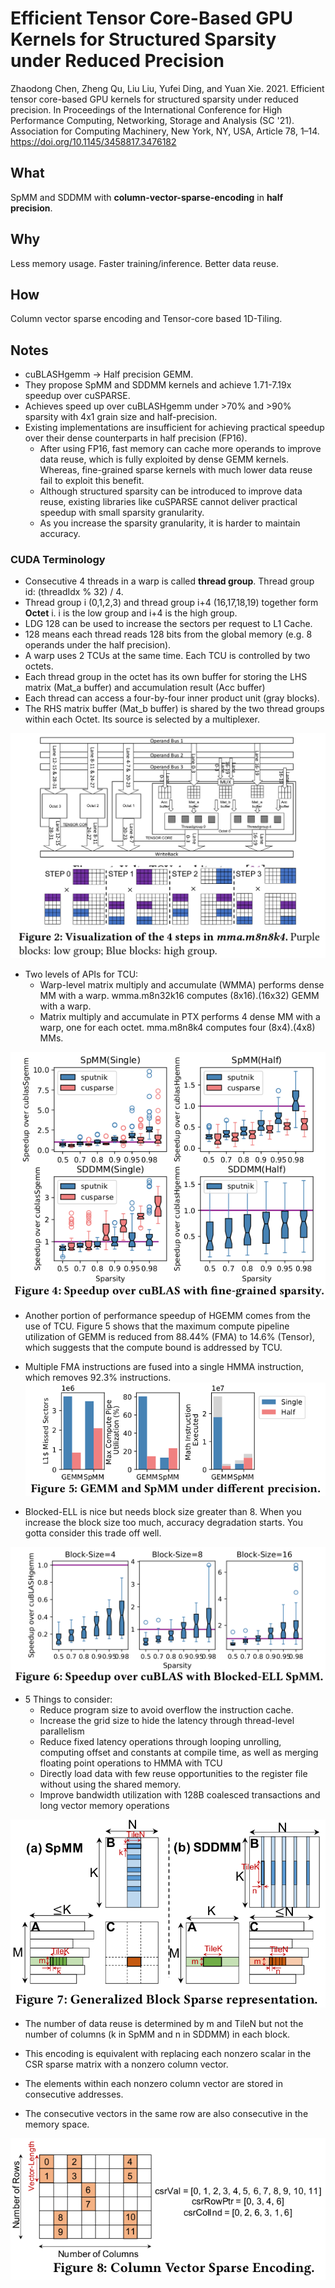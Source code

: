 # Efficient Tensor Core-Based GPU Kernels for Structured Sparsity under Reduced Precision

Zhaodong Chen, Zheng Qu, Liu Liu, Yufei Ding, and Yuan Xie. 2021. Efficient tensor core-based GPU kernels for structured sparsity under reduced precision. In Proceedings of the International Conference for High Performance Computing, Networking, Storage and Analysis (SC '21). Association for Computing Machinery, New York, NY, USA, Article 78, 1–14. https://doi.org/10.1145/3458817.3476182

## What
SpMM and SDDMM with **column-vector-sparse-encoding** in **half precision**.

## Why
Less memory usage. Faster training/inference. Better data reuse.

## How
Column vector sparse encoding and Tensor-core based 1D-Tiling.

## Notes

* cuBLASHgemm -> Half precision GEMM. 
* They propose SpMM and SDDMM kernels and achieve 1.71-7.19x speedup over cuSPARSE.
* Achieves speed up over cuBLASHgemm under >70% and >90% sparsity with 4x1 grain size and half-precision.
* Existing implementations are insufficient for achieving practical speedup over their dense counterparts in half precision (FP16).
  * After using FP16, fast memory can cache more operands to improve data reuse, which is fully exploited by dense GEMM kernels. Whereas, fine-grained sparse kernels with much lower data reuse fail to exploit this benefit.
  * Although structured sparsity can be introduced to improve data reuse, existing libraries like cuSPARSE cannot deliver practical speedup with small sparsity granularity.
  * As you increase the sparsity granularity, it is harder to maintain accuracy.

### CUDA Terminology

* Consecutive 4 threads in a warp is called **thread group**. Thread group id: (threadIdx % 32) / 4.
* Thread group i (0,1,2,3) and thread group i+4 (16,17,18,19) together form **Octet** i. i is the low group and i+4 is the high group.
* LDG 128 can be used to increase the sectors per request to L1 Cache. 
* 128 means each thread reads 128 bits from the global memory (e.g. 8 operands under the half precision).
* A warp uses 2 TCUs at the same time. Each TCU is controlled by two octets.
* Each thread group in the octet has its own buffer for storing the LHS matrix (Mat_a buffer) and accumulation result (Acc buffer)
* Each thread can access a four-by-four inner product unit (gray blocks).
* The RHS matrix buffer (Mat_b buffer) is shared by the two thread groups within each Octet. Its source is selected by a multiplexer.

![TCU](./figures/tcu.png)

* Two levels of APIs for TCU:
  * Warp-level matrix multiply and accumulate (WMMA) performs dense MM with a warp. wmma.m8n32k16 computes (8x16).(16x32) GEMM with a warp.
  * Matrix multiply and accumulate in PTX performs 4 dense MM with a warp, one for each octet. mma.m8n8k4 computes four (8x4).(4x8) MMs.

![Cusparse-vs-Sputnik](./figures/cusparse_vs_sputnik.png)

* Another portion of performance speedup of HGEMM comes from the use of TCU. Figure 5 shows that the maximum compute pipeline
utilization of GEMM is reduced from 88.44% (FMA) to 14.6% (Tensor), which suggests that the compute bound is addressed by TCU.
* Multiple FMA instructions are fused into a single HMMA instruction, which removes 92.3% instructions.
![Bottleneck](./figures/bottleneck.png)

* Blocked-ELL is nice but needs block size greater than 8. When you increase the block size too much, accuracy degradation starts. You gotta consider this trade off well.

![Blocked-Ell](./figures/blocked_ell.png)

* 5 Things to consider:
  * Reduce program size to avoid overflow the instruction cache.
  * Increase the grid size to hide the latency through thread-level parallelism
  * Reduce fixed latency operations through looping unrolling, computing offset and constants at compile time, as well as merging floating point operations to HMMA with TCU
  * Directly load data with few reuse opportunities to the register file without using the shared memory.
  * Improve bandwidth utilization with 128B coalesced transactions and long vector memory operations

![Implementation](./figures/impl.png)
* The number of data reuse is determined by m and TileN but not the number of columns (k in SpMM and n in SDDMM) in each block.
* This encoding is equivalent with replacing each nonzero scalar in the CSR sparse matrix with a nonzero column vector.

* The elements within each nonzero column vector are stored in consecutive addresses.
* The consecutive vectors in the same row are also consecutive in the memory space.

![Representation](./figures/representation.png)